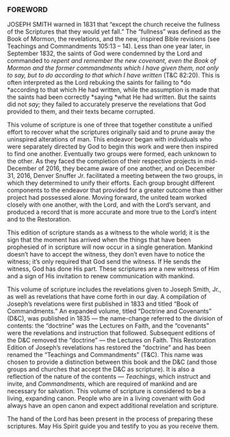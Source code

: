 ### FOREWORD
JOSEPH SMITH warned in 1831 that “except the church receive the fullness of the Scriptures that they would yet fall.” The “fullness” was defined as the Book of Mormon, the revelations, and the new, inspired Bible revisions (see Teachings and Commandments 105:13 – 14). Less than one year later, in September 1832, the saints of God were condemned by the Lord and commanded to *repent and remember the new covenant, even the Book of Mormon and the former commandments which I have given them, not only to say, but to do according to that which I have written* (T&C 82:20). This is often interpreted as the Lord rebuking the saints for failing to *do *according to that which He had written, while the assumption is made that the saints had been correctly *saying *what He had written. But the saints did not *say;* they failed to accurately preserve the revelations that God provided to them, and their texts became corrupted.

This volume of scripture is one of three that together constitute a unified effort to recover what the scriptures originally said and to prune away the uninspired alterations of man. This endeavor began with individuals who were separately directed by God to begin this work and were then inspired to find one another. Eventually two groups were formed, each unknown to the other. As they faced the completion of their respective projects in mid-December of 2016, they became aware of one another, and on December 31, 2016, Denver Snuffer Jr. facilitated a meeting between the two groups, in which they determined to unify their efforts. Each group brought different components to the endeavor that provided for a greater outcome than either project had possessed alone. Moving forward, the united team worked closely with one another, with the Lord, and with the Lord’s servant, and produced a record that is more accurate and more true to the Lord’s intent and to the Restoration.

This edition of scripture stands as a witness to the whole world; it is the sign that the moment has arrived when the things that have been prophesied of in scripture will now occur in a single generation. Mankind doesn’t have to accept the witness, they don’t even have to notice the witness; it’s only required that God send the witness. If He sends the witness, God has done His part. These scriptures are a new witness of Him and a sign of His invitation to renew communication with mankind.

This volume of scripture includes the revelations given to Joseph Smith, Jr., as well as revelations that have come forth in our day. A compilation of Joseph’s revelations were first published in 1833 and titled “Book of Commandments.” An expanded volume, titled “Doctrine and Covenants” (D&C), was published in 1835 — the name-change referred to the division of contents: the “doctrine” was the Lectures on Faith, and the “covenants” were the revelations and instruction that followed. Subsequent editions of the D&C removed the “doctrine” — the Lectures on Faith. This Restoration Edition of Joseph’s revelations has restored the “doctrine” and has been renamed the “Teachings and Commandments” (T&C). This name was chosen to provide a distinction between this book and the D&C (and those groups and churches that accept the D&C as scripture). It is also a reflection of the nature of the contents — *Teachings*, which instruct and invite, and *Commandments*, which are required of mankind and are necessary for salvation. This volume of scripture is considered to be a living, expanding canon. People who are in a living covenant with God always have an open canon and expect additional revelation and scripture.

The hand of the Lord has been present in the process of preparing these scriptures. May His Spirit guide you and testify to you as you receive them.